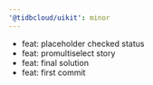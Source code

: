 ```yaml
---
'@tidbcloud/uikit': minor
---
```


- feat: placeholder checked status
- feat: promultiselect story
- feat: final solution
- feat: first commit
